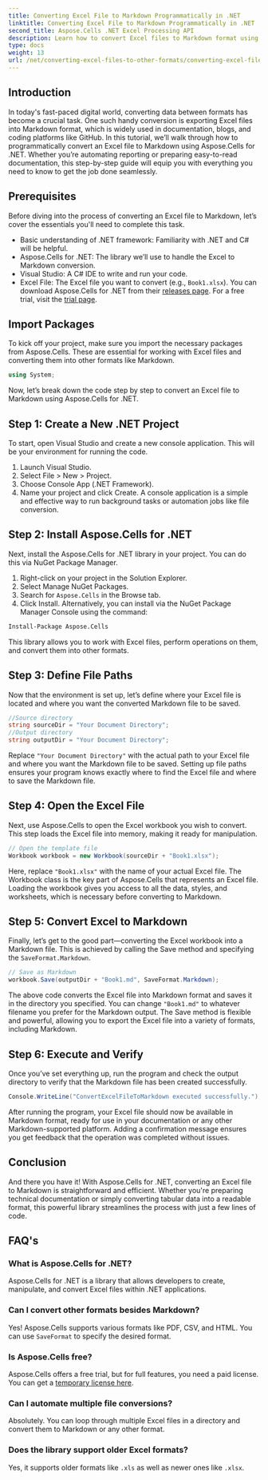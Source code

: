 ```yaml
---
title: Converting Excel File to Markdown Programmatically in .NET
linktitle: Converting Excel File to Markdown Programmatically in .NET
second_title: Aspose.Cells .NET Excel Processing API
description: Learn how to convert Excel files to Markdown format using Aspose.Cells for .NET in this detailed, step-by-step guide. Boost productivity with easy file conversion.
type: docs
weight: 13
url: /net/converting-excel-files-to-other-formats/converting-excel-file-to-markdown/
---
```

## Introduction

In today's fast-paced digital world, converting data between formats has become a crucial task. One such handy conversion is exporting Excel files into Markdown format, which is widely used in documentation, blogs, and coding platforms like GitHub. In this tutorial, we’ll walk through how to programmatically convert an Excel file to Markdown using Aspose.Cells for .NET. Whether you’re automating reporting or preparing easy-to-read documentation, this step-by-step guide will equip you with everything you need to know to get the job done seamlessly.
## Prerequisites
Before diving into the process of converting an Excel file to Markdown, let’s cover the essentials you'll need to complete this task.
- Basic understanding of .NET framework: Familiarity with .NET and C# will be helpful.
- Aspose.Cells for .NET: The library we’ll use to handle the Excel to Markdown conversion.
- Visual Studio: A C# IDE to write and run your code.
- Excel File: The Excel file you want to convert (e.g., `Book1.xlsx`).
You can download Aspose.Cells for .NET from their [releases page](https://releases.aspose.com/cells/net/). For a free trial, visit the [trial page](https://releases.aspose.com/).
## Import Packages
To kick off your project, make sure you import the necessary packages from Aspose.Cells. These are essential for working with Excel files and converting them into other formats like Markdown.
```csharp
using System;
```

Now, let’s break down the code step by step to convert an Excel file to Markdown using Aspose.Cells for .NET.
## Step 1: Create a New .NET Project
To start, open Visual Studio and create a new console application. This will be your environment for running the code.
1. Launch Visual Studio.
2. Select File > New > Project.
3. Choose Console App (.NET Framework).
4. Name your project and click Create.
A console application is a simple and effective way to run background tasks or automation jobs like file conversion.
## Step 2: Install Aspose.Cells for .NET
Next, install the Aspose.Cells for .NET library in your project. You can do this via NuGet Package Manager.
1. Right-click on your project in the Solution Explorer.
2. Select Manage NuGet Packages.
3. Search for `Aspose.Cells` in the Browse tab.
4. Click Install.
Alternatively, you can install via the NuGet Package Manager Console using the command:
```bash
Install-Package Aspose.Cells
```
This library allows you to work with Excel files, perform operations on them, and convert them into other formats.
## Step 3: Define File Paths
Now that the environment is set up, let’s define where your Excel file is located and where you want the converted Markdown file to be saved.
```csharp
//Source directory
string sourceDir = "Your Document Directory";
//Output directory
string outputDir = "Your Document Directory";
```
Replace `"Your Document Directory"` with the actual path to your Excel file and where you want the Markdown file to be saved.
Setting up file paths ensures your program knows exactly where to find the Excel file and where to save the Markdown file.
## Step 4: Open the Excel File
Next, use Aspose.Cells to open the Excel workbook you wish to convert. This step loads the Excel file into memory, making it ready for manipulation.
```csharp
// Open the template file
Workbook workbook = new Workbook(sourceDir + "Book1.xlsx");
```
Here, replace `"Book1.xlsx"` with the name of your actual Excel file. The Workbook class is the key part of Aspose.Cells that represents an Excel file.
Loading the workbook gives you access to all the data, styles, and worksheets, which is necessary before converting to Markdown.
## Step 5: Convert Excel to Markdown
Finally, let’s get to the good part—converting the Excel workbook into a Markdown file. This is achieved by calling the Save method and specifying the `SaveFormat.Markdown`.
```csharp
// Save as Markdown
workbook.Save(outputDir + "Book1.md", SaveFormat.Markdown);
```
The above code converts the Excel file into Markdown format and saves it in the directory you specified. You can change `"Book1.md"` to whatever filename you prefer for the Markdown output.
The Save method is flexible and powerful, allowing you to export the Excel file into a variety of formats, including Markdown.
## Step 6: Execute and Verify
Once you’ve set everything up, run the program and check the output directory to verify that the Markdown file has been created successfully.
```csharp
Console.WriteLine("ConvertExcelFileToMarkdown executed successfully.");
```
After running the program, your Excel file should now be available in Markdown format, ready for use in your documentation or any other Markdown-supported platform.
Adding a confirmation message ensures you get feedback that the operation was completed without issues.
## Conclusion
And there you have it! With Aspose.Cells for .NET, converting an Excel file to Markdown is straightforward and efficient. Whether you're preparing technical documentation or simply converting tabular data into a readable format, this powerful library streamlines the process with just a few lines of code. 
## FAQ's
### What is Aspose.Cells for .NET?  
Aspose.Cells for .NET is a library that allows developers to create, manipulate, and convert Excel files within .NET applications.
### Can I convert other formats besides Markdown?  
Yes! Aspose.Cells supports various formats like PDF, CSV, and HTML. You can use `SaveFormat` to specify the desired format.
### Is Aspose.Cells free?  
Aspose.Cells offers a free trial, but for full features, you need a paid license. You can get a [temporary license here](https://purchase.aspose.com/temporary-license/).
### Can I automate multiple file conversions?  
Absolutely. You can loop through multiple Excel files in a directory and convert them to Markdown or any other format.
### Does the library support older Excel formats?  
Yes, it supports older formats like `.xls` as well as newer ones like `.xlsx`.
